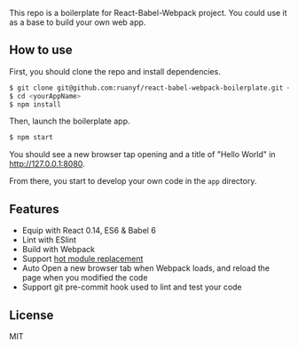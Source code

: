 This repo is a boilerplate for React-Babel-Webpack project. You could use it as a base to build your own web app.

## How to use

First, you should clone the repo and install dependencies.

```bash
$ git clone git@github.com:ruanyf/react-babel-webpack-boilerplate.git <yourAppName>
$ cd <yourAppName>
$ npm install
```

Then, launch the boilerplate app.

```bash
$ npm start
```

You should see a new browser tap opening and a title of "Hello World" in http://127.0.0.1:8080.

From there, you start to develop your own code in the `app` directory.

## Features

- Equip with React 0.14, ES6 & Babel 6
- Lint with ESlint
- Build with Webpack
- Support [hot module replacement](https://webpack.github.io/docs/hot-module-replacement.html)
- Auto Open a new browser tab when Webpack loads, and reload the page when you modified the code
- Support git pre-commit hook used to lint and test your code

## License

MIT
